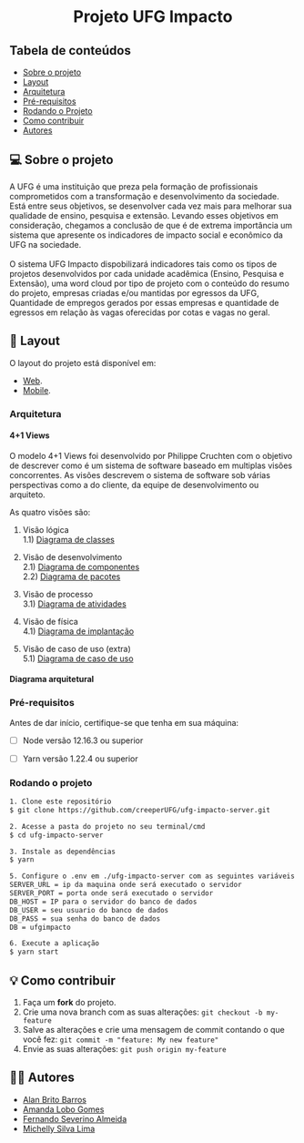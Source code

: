 <h1 align="center">Projeto UFG Impacto
</h1>

## Tabela de conteúdos

 * [Sobre o projeto](#-sobre-o-projeto)
 * [Layout](#-layout)
 * [Arquitetura](#arquitetura)
 * [Pré-requisitos](#pré-requisitos)
 * [Rodando o Projeto](#rodando-o-projeto)
 * [Como contribuir](#-como-contribuir)
 * [Autores](#-autores)

## 💻 Sobre o projeto

A UFG é uma instituição que preza pela formação de profissionais comprometidos com a transformação e desenvolvimento da sociedade. Está entre seus objetivos, se desenvolver cada vez mais para melhorar sua qualidade de ensino, pesquisa e extensão.
Levando esses objetivos em consideração, chegamos a conclusão de que é de extrema importância um sistema que apresente os indicadores de impacto social e econômico da UFG na sociedade.<br/><br/>
O sistema UFG Impacto dispobilizará indicadores tais como os tipos de projetos desenvolvidos por cada unidade acadêmica (Ensino, Pesquisa e Extensão), uma word cloud por tipo de projeto com o conteúdo do resumo do projeto, empresas criadas e/ou mantidas por egressos da UFG, Quantidade de empregos gerados por essas empresas e quantidade de egressos em relação às vagas oferecidas por cotas e vagas no geral.


## 🎨 Layout

O layout do projeto está disponível em:
- [Web](https://www.figma.com/file/ikPCY9V3rPmLrtL0EWox2F/Untitled?node-id=0%3A1).
- [Mobile](https://www.figma.com/file/Wl3U6RMNMo0CTJd2ehJ0hV/UFGImpactoMobile?node-id=0%3A1).

### Arquitetura

#### 4+1 Views

O modelo 4+1 Views foi desenvolvido por Philippe Cruchten com o objetivo de descrever como é um sistema de software baseado em multiplas visões concorrentes. As visões descrevem o sistema de software sob várias perspectivas como a do cliente, da equipe de desenvolvimento ou arquiteto.

As quatro visões são:

1) Visão lógica <br/>
  1.1) [Diagrama de classes]()<br/>

2) Visão de desenvolvimento<br/>
  2.1) [Diagrama de componentes]()<br/>
  2.2) [Diagrama de pacotes]()<br/>

3) Visão de processo<br/>
  3.1) [Diagrama de atividades]()<br/>

4) Visão de física<br/>
  4.1) [Diagrama de implantação]()<br/>

5) Visão de caso de uso (extra)<br/>
  5.1) [Diagrama de caso de uso]()<br/>


#### Diagrama arquitetural

### Pré-requisitos

Antes de dar início, certifique-se que tenha em sua máquina:
- [ ] Node versão 12.16.3 ou superior
- [ ] Yarn versão 1.22.4 ou superior


### Rodando o projeto

```bash
1. Clone este repositório
$ git clone https://github.com/creeperUFG/ufg-impacto-server.git

2. Acesse a pasta do projeto no seu terminal/cmd
$ cd ufg-impacto-server

3. Instale as dependências
$ yarn

5. Configure o .env em ./ufg-impacto-server com as seguintes variáveis de ambiente
SERVER_URL = ip da maquina onde será executado o servidor
SERVER_PORT = porta onde será executado o servidor
DB_HOST = IP para o servidor do banco de dados
DB_USER = seu usuario do banco de dados
DB_PASS = sua senha do banco de dados
DB = ufgimpacto

6. Execute a aplicação
$ yarn start

```

## 💡 Como contribuir

1. Faça um **fork** do projeto.
2. Crie uma nova branch com as suas alterações: `git checkout -b my-feature`
3. Salve as alterações e crie uma mensagem de commit contando o que você fez: `git commit -m "feature: My new feature"`
4. Envie as suas alterações: `git push origin my-feature`

## 👨‍💻 Autores

* [Alan Brito Barros](https://github.com/alanbbarros)
* [Amanda Lobo Gomes](https://github.com/amandalobo)
* [Fernando Severino Almeida](https://github.com/fernandosev)
* [Michelly Silva Lima](https://github.com/MichellyLima)

